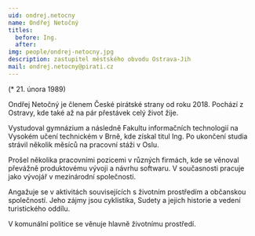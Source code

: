 ```yaml
---
uid: ondrej.netocny
name: Ondřej Netočný
titles:
  before: Ing. 
  after: 
img: people/ondrej-netocny.jpg
description: zastupitel městského obvodu Ostrava-Jih
mail: ondrej.netocny@pirati.cz
---
```


(* 21. února 1989) 

Ondřej Netočný je členem České pirátské strany od roku 2018. Pochází z Ostravy, kde také až na pár přestávek celý život žije. 

Vystudoval gymnázium a následně Fakultu informačních technologií na Vysokém učení technickém v Brně, kde získal titul Ing. Po ukončení studia strávil několik měsíců na pracovní stáži v Oslu.

Prošel několika pracovními pozicemi v různých firmách, kde se věnoval převážně produktovému vývoji a návrhu softwaru. V současnosti pracuje jako vývojář v mezinárodní společnosti.

Angažuje se v aktivitách souvisejících s životním prostředím a občanskou společností. Jeho zájmy jsou cyklistika, Sudety a jejich historie a vedení turistického oddílu. 

V komunální politice se věnuje hlavně životnímu prostředí.
